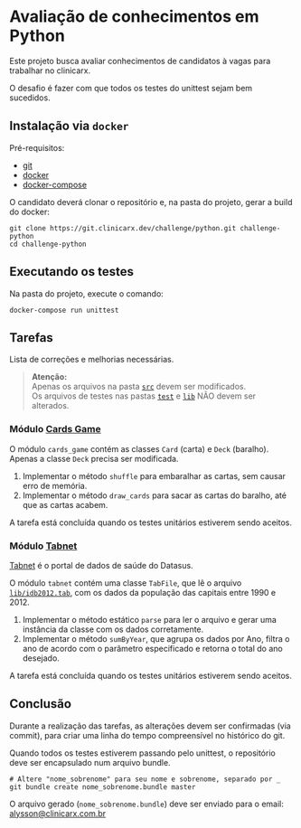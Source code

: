 # Avaliação de conhecimentos em Python

Este projeto busca avaliar conhecimentos de candidatos à vagas para trabalhar no
clinicarx.

O desafio é fazer com que todos os testes do unittest sejam bem sucedidos.

## Instalação via `docker`

Pré-requisitos:

* [git](https://git-scm.com/)
* [docker](https://docs.docker.com/install/#server)
* [docker-compose](https://docs.docker.com/compose/install/)


O candidato deverá clonar o repositório e, na pasta do projeto, gerar a build do docker:

```shell
git clone https://git.clinicarx.dev/challenge/python.git challenge-python
cd challenge-python
```

## Executando os testes

Na pasta do projeto, execute o comando:

```shell
docker-compose run unittest
```

## Tarefas

Lista de correções e melhorias necessárias.

> **Atenção:**  
> Apenas os arquivos na pasta [`src`](./src) devem ser modificados.  
> Os arquivos de testes nas pastas [`test`](./tests) e [`lib`](./lib) NÃO devem ser alterados.    

### Módulo [Cards Game](./src/cards_game)

O módulo `cards_game` contém as classes `Card` (carta) e `Deck` (baralho).
Apenas a classe `Deck` precisa ser modificada.

1. Implementar o método `shuffle` para embaralhar as cartas, 
   sem causar erro de memória.
2. Implementar o método `draw_cards` para sacar as cartas do baralho, até que as cartas acabem.

A tarefa está concluída quando os testes unitários estiverem sendo aceitos.

### Módulo [Tabnet](./src/tabnet)

[Tabnet](https://datasus.saude.gov.br/informacoes-de-saude-tabnet/) é o portal de dados de saúde do Datasus. 

O módulo `tabnet` contém uma classe `TabFile`, que lê o arquivo [`lib/idb2012.tab`](./lib/idb2012.tab), 
com os dados da população das capitais entre 1990 e 2012.

1. Implementar o método estático `parse` para ler o arquivo e gerar uma instância da classe com os dados corretamente. 
2. Implementar o método `sumByYear`, que agrupa os dados por Ano, filtra o ano de acordo com o parâmetro especificado 
   e retorna o total do ano desejado.  

A tarefa está concluída quando os testes unitários estiverem sendo aceitos.

## Conclusão

Durante a realização das tarefas, as alterações devem ser confirmadas (via commit), 
para criar uma linha do tempo compreensível no histórico do git.

Quando todos os testes estiverem passando pelo unittest, o repositório deve
ser encapsulado num arquivo bundle.

```shell
# Altere "nome_sobrenome" para seu nome e sobrenome, separado por _ 
git bundle create nome_sobrenome.bundle master
```

O arquivo gerado (`nome_sobrenome.bundle`) deve ser enviado para o email: 
[alysson@clinicarx.com.br](mailto:alysson@clinicarx.com.br)
